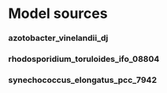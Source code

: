# Model sources

### azotobacter_vinelandii_dj

### rhodosporidium_toruloides_ifo_08804

### synechococcus_elongatus_pcc_7942